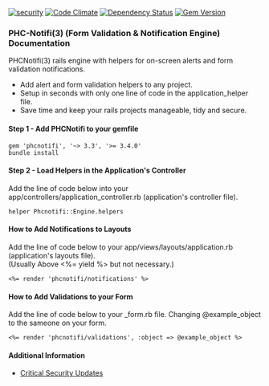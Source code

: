 [![security](https://hakiri.io/github/PHCNetworks/phc-notifi/master.svg)](https://hakiri.io/github/PHCNetworks/phc-notifi/master)
[![Code Climate](https://codeclimate.com/github/PHCNetworks/phc-notifi/badges/gpa.svg)](https://codeclimate.com/github/PHCNetworks/phc-notifi)
[![Dependency Status](https://gemnasium.com/badges/github.com/PHCNetworks/phc-notifi.svg)](https://gemnasium.com/github.com/PHCNetworks/phc-notifi)
[![Gem Version](https://badge.fury.io/rb/phcnotifi.svg)](https://badge.fury.io/rb/phcnotifi)  
    
### PHC-Notifi(3) (Form Validation & Notification Engine) Documentation
PHCNotifi(3) rails engine with helpers for on-screen alerts and form validation notifications.  
  
- Add alert and form validation helpers to any project.
- Setup in seconds with only one line of code in the application_helper file.
- Save time and keep your rails projects manageable, tidy and secure.
  
#### Step 1 - Add PHCNotifi to your gemfile  
    
	gem 'phcnotifi', '~> 3.3', '>= 3.4.0'
	bundle install
  
#### Step 2 - Load Helpers in the Application's Controller  
Add the line of code below into your app/controllers/application_controller.rb (application's controller file).  
  
	helper Phcnotifi::Engine.helpers
  
#### How to Add Notifications to Layouts
Add the line of code below to your app/views/layouts/application.rb (application's layouts file).  
(Usually Above <%= yield %> but not necessary.)
  
	<%= render 'phcnotifi/notifications' %>
  
#### How to Add Validations to your Form
Add the line of code below to your _form.rb file. Changing @example_object to the sameone on your form.  

	<%= render 'phcnotifi/validations', :object => @example_object %>
  
#### Additional Information

- [Critical Security Updates](https://github.com/PHCNetworks/phc-notifi/wiki/Critical-Security-Updates)
  